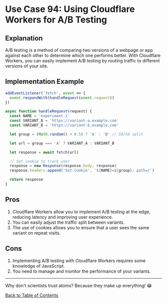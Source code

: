 # Use Case 94: Using Cloudflare Workers for A/B Testing

## Explanation

A/B testing is a method of comparing two versions of a webpage or app against each other to determine which one performs better. With Cloudflare Workers, you can easily implement A/B testing by routing traffic to different versions of your site.

## Implementation Example

```javascript
addEventListener('fetch', event => {
  event.respondWith(handleRequest(event.request))
})

async function handleRequest(request) {
  const NAME = 'experiment-1'
  const VARIANT_A = 'https://variant-a.example.com'
  const VARIANT_B = 'https://variant-b.example.com'

  let group = (Math.random() < 0.5) ? 'A' : 'B' // 50/50 split

  let url = group === 'A' ? VARIANT_A : VARIANT_B

  let response = await fetch(url)

  // Set cookie to track user
  response = new Response(response.body, response)
  response.headers.append('Set-Cookie', `${NAME}=${group}; path=/`)

  return response
}
```

## Pros

1. Cloudflare Workers allow you to implement A/B testing at the edge, reducing latency and improving user experience.
2. You can easily adjust the traffic split between variants.
3. The use of cookies allows you to ensure that a user sees the same variant on repeat visits.

## Cons

1. Implementing A/B testing with Cloudflare Workers requires some knowledge of JavaScript.
2. You need to manage and monitor the performance of your variants.

---

Why don't scientists trust atoms? Because they make up everything! 😂

[Back to Table of Contents](../table_of_contents.md)